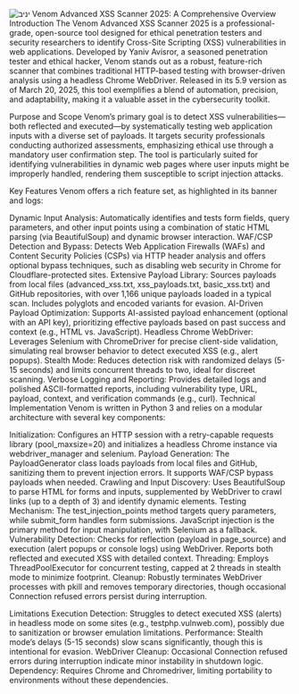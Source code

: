 ![יניב](https://github.com/user-attachments/assets/b458762a-8976-40cb-82a9-f075d7f72c04)
Venom Advanced XSS Scanner 2025: A Comprehensive Overview
Introduction
The Venom Advanced XSS Scanner 2025 is a professional-grade, open-source tool designed for ethical penetration testers and security researchers to identify Cross-Site Scripting (XSS) vulnerabilities in web applications. Developed by Yaniv Avisror, a seasoned penetration tester and ethical hacker, Venom stands out as a robust, feature-rich scanner that combines traditional HTTP-based testing with browser-driven analysis using a headless Chrome WebDriver. Released in its 5.9 version as of March 20, 2025, this tool exemplifies a blend of automation, precision, and adaptability, making it a valuable asset in the cybersecurity toolkit.

Purpose and Scope
Venom’s primary goal is to detect XSS vulnerabilities—both reflected and executed—by systematically testing web application inputs with a diverse set of payloads. It targets security professionals conducting authorized assessments, emphasizing ethical use through a mandatory user confirmation step. The tool is particularly suited for identifying vulnerabilities in dynamic web pages where user inputs might be improperly handled, rendering them susceptible to script injection attacks.

Key Features
Venom offers a rich feature set, as highlighted in its banner and logs:

Dynamic Input Analysis:
Automatically identifies and tests form fields, query parameters, and other input points using a combination of static HTML parsing (via BeautifulSoup) and dynamic browser interaction.
WAF/CSP Detection and Bypass:
Detects Web Application Firewalls (WAFs) and Content Security Policies (CSPs) via HTTP header analysis and offers optional bypass techniques, such as disabling web security in Chrome for Cloudflare-protected sites.
Extensive Payload Library:
Sources payloads from local files (advanced_xss.txt, xss_payloads.txt, basic_xss.txt) and GitHub repositories, with over 1,166 unique payloads loaded in a typical scan. Includes polyglots and encoded variants for evasion.
AI-Driven Payload Optimization:
Supports AI-assisted payload enhancement (optional with an API key), prioritizing effective payloads based on past success and context (e.g., HTML vs. JavaScript).
Headless Chrome WebDriver:
Leverages Selenium with ChromeDriver for precise client-side validation, simulating real browser behavior to detect executed XSS (e.g., alert popups).
Stealth Mode:
Reduces detection risk with randomized delays (5-15 seconds) and limits concurrent threads to two, ideal for discreet scanning.
Verbose Logging and Reporting:
Provides detailed logs and polished ASCII-formatted reports, including vulnerability type, URL, payload, context, and verification commands (e.g., curl).
Technical Implementation
Venom is written in Python 3 and relies on a modular architecture with several key components:

Initialization:
Configures an HTTP session with a retry-capable requests library (pool_maxsize=20) and initializes a headless Chrome instance via webdriver_manager and selenium.
Payload Generation:
The PayloadGenerator class loads payloads from local files and GitHub, sanitizing them to prevent injection errors. It supports WAF/CSP bypass payloads when needed.
Crawling and Input Discovery:
Uses BeautifulSoup to parse HTML for forms and inputs, supplemented by WebDriver to crawl links (up to a depth of 3) and identify dynamic elements.
Testing Mechanism:
The test_injection_points method targets query parameters, while submit_form handles form submissions. JavaScript injection is the primary method for input manipulation, with Selenium as a fallback.
Vulnerability Detection:
Checks for reflection (payload in page_source) and execution (alert popups or console logs) using WebDriver. Reports both reflected and executed XSS with detailed context.
Threading:
Employs ThreadPoolExecutor for concurrent testing, capped at 2 threads in stealth mode to minimize footprint.
Cleanup:
Robustly terminates WebDriver processes with pkill and removes temporary directories, though occasional Connection refused errors persist during interruption.

Limitations
Execution Detection: Struggles to detect executed XSS (alerts) in headless mode on some sites (e.g., testphp.vulnweb.com), possibly due to sanitization or browser emulation limitations.
Performance: Stealth mode’s delays (5-15 seconds) slow scans significantly, though this is intentional for evasion.
WebDriver Cleanup: Occasional Connection refused errors during interruption indicate minor instability in shutdown logic.
Dependency: Requires Chrome and Chromedriver, limiting portability to environments without these dependencies.
